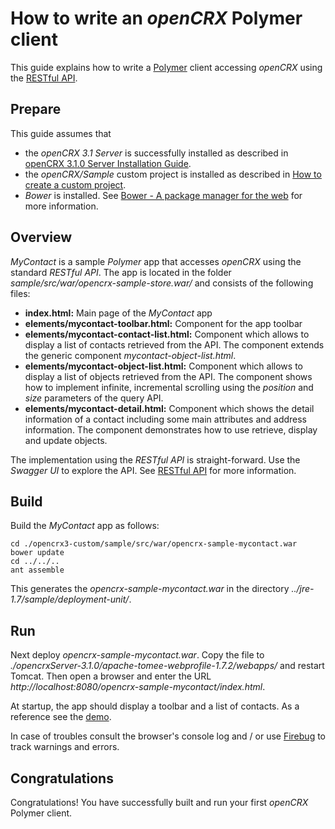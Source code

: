 # How to write an _openCRX_ Polymer client #

This guide explains how to write a [Polymer](https://www.polymer-project.org/) client accessing _openCRX_ using the [RESTful API](31/Sdk/Rest.md).

## Prepare ##
This guide assumes that 

* the _openCRX 3.1 Server_ is successfully installed as described in [openCRX 3.1.0 Server Installation Guide](30/Admin/InstallerServer.md).
* the _openCRX/Sample_ custom project is installed as described in [How to create a custom project](31/Sdk/CustomProject.md).
* _Bower_ is installed. See [Bower - A package manager for the web](http://bower.io/) for more information.

## Overview ##
_MyContact_ is a sample _Polymer_ app that accesses _openCRX_ using the standard _RESTful API_. The app is located in the folder _sample/src/war/opencrx-sample-store.war/_ and consists of the following files:

* __index.html:__ Main page of the _MyContact_ app 
* __elements/mycontact-toolbar.html:__ Component for the app toolbar
* __elements/mycontact-contact-list.html:__ Component which allows to display a list of contacts retrieved from the API. The component extends the generic component _mycontact-object-list.html_.
* __elements/mycontact-object-list.html:__ Component which allows to display a list of objects retrieved from the API. The component shows how to implement infinite, incremental scrolling using the _position_ and _size_ parameters of the query API.
* __elements/mycontact-detail.html:__ Component which shows the detail information of a contact including some main attributes and address information. The component demonstrates how to use retrieve, display and update objects.

The implementation using the _RESTful API_ is straight-forward. Use the _Swagger UI_ to explore the API. See [RESTful API](31/Sdk/Rest.md) for more information.

## Build ##
Build the _MyContact_ app as follows:

```
cd ./opencrx3-custom/sample/src/war/opencrx-sample-mycontact.war
bower update
cd ../../..
ant assemble
```

This generates the _opencrx-sample-mycontact.war_ in the directory _../jre-1.7/sample/deployment-unit/_.

## Run ##
Next deploy _opencrx-sample-mycontact.war_. Copy the file to _./opencrxServer-3.1.0/apache-tomee-webprofile-1.7.2/webapps/_ and restart Tomcat. Then open a browser and enter the URL _http://localhost:8080/opencrx-sample-mycontact/index.html_.

At startup, the app should display a toolbar and a list of contacts. As a reference see the [demo](http://demo.opencrx.org/opencrx-sample-mycontact/index.html).

In case of troubles consult the browser's console log and / or use [Firebug](http://getfirebug.com/downloads) to track warnings and errors.

## Congratulations ##
Congratulations! You have successfully built and run your first _openCRX_ Polymer client.
